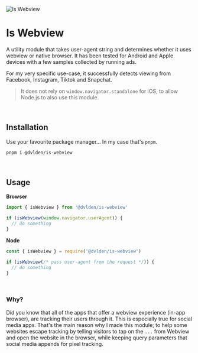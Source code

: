 ![Is Webview](https://repository-images.githubusercontent.com/547424093/1ecc670a-803d-489d-b9d1-a289c351a14b)

# Is Webview
A utility module that takes user-agent string and determines whether it uses webview or native browser. It has been tested for Android and Apple devices with a few samples collected by running ads.

For my very specific use-case, it successfully detects viewing from Facebook, Instagram, Tiktok and Snapchat.

> It does not rely on `window.navigator.standalone` for iOS, to allow Node.js to also use this module.

<br>

## Installation

Use your favourite package manager... In my case that's `pnpm`.

```bash
pnpm i @dvlden/is-webview
```

<br>

## Usage

**Browser**
```ts
import { isWebview } from '@dvlden/is-webview'

if (isWebview(window.navigator.userAgent)) {
  // do something
}
```

**Node**
```ts
const { isWebview } = require('@dvlden/is-webview')

if (isWebview(/* pass user-agent from the request */)) {
  // do something
}
```

<br>

### Why?

Did you know that all of the apps that offer a webview experience (in-app browser), are tracking their users through it. This is especially true for social media apps. That's the main reason why I made this module; to help some websites escape tracking by telling visitors to tap on the `...` from Webview and open the website in the browser, while keeping query parameters that social media appends for pixel tracking.
